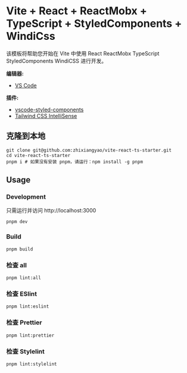 # Vite + React + ReactMobx + TypeScript + StyledComponents + WindiCss

该模板将帮助您开始在 Vite 中使用 React ReactMobx TypeScript StyledComponents WindiCSS 进行开发。

**编辑器:**

- [VS Code](https://code.visualstudio.com/)

**插件:**

- [vscode-styled-components](https://marketplace.visualstudio.com/items?itemName=jpoissonnier.vscode-styled-components)
- [Tailwind CSS IntelliSense](https://marketplace.visualstudio.com/items?itemName=bradlc.vscode-tailwindcss)

## 克隆到本地

```shell
git clone git@github.com:zhixiangyao/vite-react-ts-starter.git
cd vite-react-ts-starter
pnpm i # 如果没有安装 pnpm，请运行：npm install -g pnpm
```

## Usage

### Development

只需运行并访问 http://localhost:3000

```shell
pnpm dev
```

### Build

```shell
pnpm build
```

### 检查 all

```shell
pnpm lint:all
```

### 检查 ESlint

```shell
pnpm lint:eslint
```

### 检查 Prettier

```shell
pnpm lint:prettier
```

### 检查 Stylelint

```shell
pnpm lint:stylelint
```
